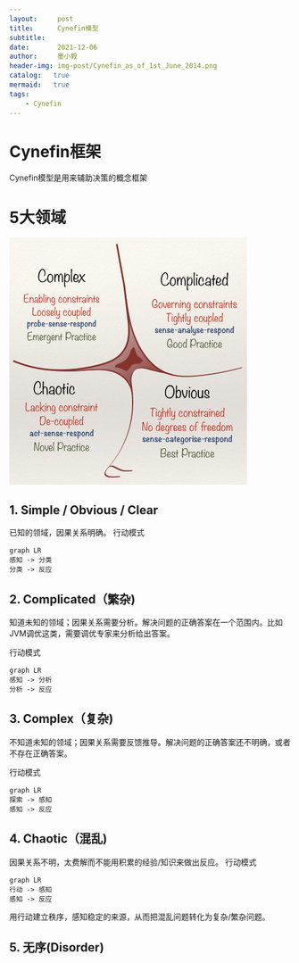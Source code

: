 ```yaml
---
layout:     post
title:      Cynefin模型
subtitle:   
date:       2021-12-06
author:     墨小毅
header-img: img-post/Cynefin_as_of_1st_June_2014.png
catalog:   true
mermaid:   true
tags:
    - Cynefin
---
```

# Cynefin框架
Cynefin模型是用来辅助决策的概念框架

# 5大领域
![](img-post//Cynefin_as_of_1st_June_2014.png)

## 1. Simple / Obvious / Clear
已知的领域，因果关系明确。
行动模式
```mermaid
graph LR
感知 -> 分类
分类 -> 反应
```

## 2. Complicated（繁杂)
知道未知的领域；因果关系需要分析。解决问题的正确答案在一个范围内。比如JVM调优这类，需要调优专家来分析给出答案。

行动模式
```mermaid
graph LR
感知 -> 分析
分析 -> 反应
```

## 3. Complex（复杂)
不知道未知的领域；因果关系需要反馈推导。解决问题的正确答案还不明确，或者不存在正确答案。

行动模式
```mermaid
graph LR
探索 -> 感知
感知 -> 反应
```
## 4. Chaotic（混乱)
因果关系不明，太费解而不能用积累的经验/知识来做出反应。
行动模式
```mermaid
graph LR
行动 -> 感知
感知 -> 反应
```
用行动建立秩序，感知稳定的来源，从而把混乱问题转化为复杂/繁杂问题。
## 5. 无序(Disorder)

